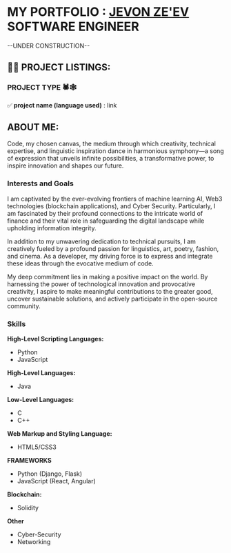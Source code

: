 <h1>MY PORTFOLIO : <a href="https://linktr.ee/JevonConnect">JEVON ZE'EV </a>SOFTWARE ENGINEER</h1>
--UNDER CONSTRUCTION--
<h2>👨‍💻 PROJECT LISTINGS:</h2>
<h3>PROJECT TYPE 🕷️🕸️</h3>
✅<b> project name (language used)</b>  : link<br/>

<h2> ABOUT ME:</h2>
Code, my chosen canvas, the medium through which creativity, technical expertise, and linguistic inspiration dance in harmonious symphony—a song of expression that unveils infinite possibilities, a transformative power, to inspire innovation and shapes our future.
<h3>Interests and Goals</h3>
<p>
I am captivated by the ever-evolving frontiers of machine learning AI, Web3 technologies (blockchain applications), and Cyber Security. Particularly, I am fascinated by their profound connections to the intricate world of finance and their vital role in safeguarding the digital landscape while upholding information integrity.
</p>
<p>
In addition to my unwavering dedication to technical pursuits, I am creatively fueled by a profound passion for linguistics, art, poetry, fashion, and cinema. As a developer, my driving force is to express and integrate these ideas through the evocative medium of code.
</p>
<p>
My deep commitment lies in making a positive impact on the world. By harnessing the power of technological innovation and provocative creativity, I aspire to make meaningful contributions to the greater good, uncover sustainable solutions, and actively participate in the open-source community.
</p>
<h3>Skills</h3>
<b>High-Level Scripting Languages:</b>
  <ul>
    <li>Python</li>
    <li>JavaScript</li>
  </ul>
  <b>High-Level Languages:</b>
  <ul>
    <li>Java</li>
  </ul>
<b>Low-Level Languages:</b>
  <ul>
    <li>C</li>
    <li>C++</li>
  </ul>
<b>Web Markup and Styling Language:</b>
  <ul>
    <li>HTML5/CSS3</li>
  </ul>
<b>FRAMEWORKS</b>
  <ul>
    <li>Python (Django, Flask)</li>
    <li>JavaScript (React, Angular)</li>
  </ul>
<b>Blockchain:</b>
  <ul>
    <li>Solidity</li>
  </ul>
  <b>Other</b>
  <ul>
    <li>Cyber-Security</li>
    <li>Networking</li>
  </ul>
